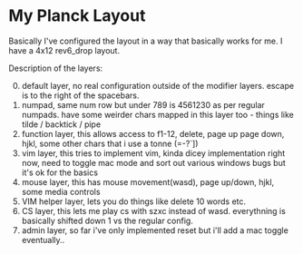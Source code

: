 # My Planck Layout

Basically I've configured the layout in a way that basically works for me. I have a 4x12 rev6_drop layout.

Description of the layers:

0. default layer, no real configuration outside of the modifier layers. escape is to the right of the spacebars.
1. numpad, same num row but under 789 is 4561230 as per regular numpads. have some weirder chars mapped in this layer too - things like tilde / backtick / pipe
2. function layer, this allows access to f1-12, delete, page up page down, hjkl, some other chars that i use a tonne (=-?`]) 
3.  vim layer, this tries to implement vim, kinda dicey implementation right now, need to toggle mac mode and sort out various windows bugs but it's ok for the basics
4. mouse layer, this has mouse movement(wasd), page up/down, hjkl, some media controls
5. VIM helper layer, lets you do things like delete  10 words etc.
6. CS layer, this lets me play cs with szxc instead of wasd. everythning is basically shifted down 1 vs the regular config.
7. admin layer, so far i've only implemented reset but i'll add a mac toggle eventually..
